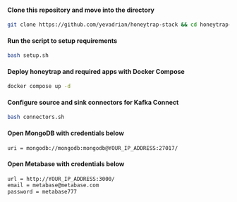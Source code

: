 #### Clone this repository and move into the directory
```bash
git clone https://github.com/yevadrian/honeytrap-stack && cd honeytrap-stack
```

#### Run the script to setup requirements
```bash
bash setup.sh
```

#### Deploy honeytrap and required apps with Docker Compose
```bash
docker compose up -d
```

#### Configure source and sink connectors for Kafka Connect
```bash
bash connectors.sh
```

#### Open MongoDB with credentials below
```txt
uri = mongodb://mongodb:mongodb@YOUR_IP_ADDRESS:27017/
```

#### Open Metabase with credentials below
```txt
url = http://YOUR_IP_ADDRESS:3000/
email = metabase@metabase.com
password = metabase777
```
